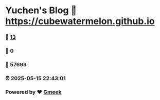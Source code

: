 # Yuchen's Blog :link: https://cubewatermelon.github.io 
### :page_facing_up: [13](https://cubewatermelon.github.io/tag.html) 
### :speech_balloon: 0 
### :hibiscus: 57693 
### :alarm_clock: 2025-05-15 22:43:01 
### Powered by :heart: [Gmeek](https://github.com/Meekdai/Gmeek)
